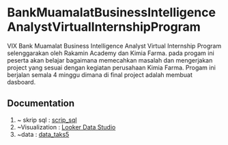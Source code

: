 # BankMuamalatBusinessIntelligenceAnalystVirtualInternshipProgram
VIX Bank Muamalat Business Intelligence Analyst Virtual Internship Program selenggarakan oleh Rakamin Academy dan Kimia Farma. pada progam ini peserta akan belajar bagaimana memecahkan masalah dan mengerjakan project yang sesuai dengan kegiatan perusahaan Kimia Farma. Progam ini berjalan semala 4 minggu dimana di final project adalah membuat dasboard.
## Documentation
 1. ~ skrip sql : [scrip_sql](https://github.com/bachtiar09/BankMuamalatBusinessIntelligenceAnalystVirtualInternshipProgram/blob/main/query%20tabel%20master.txt)
   2.  ~Visualization :  [Looker Data Studio](https://github.com/bachtiar09/BankMuamalatBusinessIntelligenceAnalystVirtualInternshipProgram/blob/main/DASHBOARD_SALES_PT_SEJAHTERA_BERSAMA.pdf)
  3. ~data : [data_taks5](https://github.com/bachtiar09/BankMuamalatBusinessIntelligenceAnalystVirtualInternshipProgram/blob/main/Dataset%20Task%205.rar)
